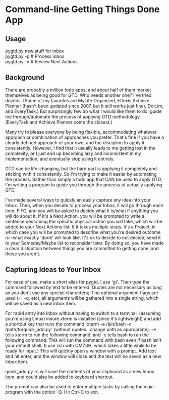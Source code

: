 # Command-line Getting Things Done App

## Usage

pygtd.py new stuff for inbox\
pygtd.py -p # Process inbox\
pygtd.py -d # Review Next Actions

## Background

There are probably a million todo apps, and about half of them market
themselves as being good for GTD. Who needs another one? I've tried dozens.
(Some of my favorites are MyLife Organized, Effexis Achieve Planner (hasn't
been updated since 2007, but it still works just fine), Doit.im, and
EveryTask.) But surprisingly few do what I would like them to do: guide me
through/automate the process of applying GTD methodology. (EveryTask and
Achieve Planner come the closest.)

Many try to please everyone by being flexible, accommodating whatever approach
or combination of approaches you prefer. That's fine if you have a clearly
defined approach of your own, and the discipline to apply it consistently.
However, I find that it usually leads to me getting lost in the complexity, or
I just end up becoming lazy and inconsistent in my implementation, and
eventually stop using it entirely.

GTD can be life-changing, but the hard part is applying it completely and
sticking with it consistently. So I'm trying to make it easier by automating
the process. Rather than simply a todo app that CAN be used to apply GTD, I'm
writing a program to guide you through the process of actually applying GTD.

I've made several ways to quickly an easily capture any idea into your Inbox.
Then, when you decide to process your Inbox, it will go through each item,
FIFO, and you will be asked to decide what it is/what if anything you will do
about it. If it's a Next Action, you will be prompted to write a sentence
describing the specific physical action you will take, which will be added to
your Next Actions list. If it takes multiple steps, it's a Project, in which
case you will be prompted to describe what you're desired outcome is--what
exactly 'done' will look like. It's ok to decide to not decide; send it to your
Someday/Maybe list to reconsider later. By doing so, you have made a clear
distinction between things you are committed to getting done, and those you
aren't.

## Capturing Ideas to Your Inbox

For ease of use, make a short alias for pygtd. I use 'gt'. Then type the
command followed by text to be entered. Quotes are not necessary as long as you
don't use any special characters; if no optional argument flags are used (-i,
-q, etc), all arguments will be gathered into a single string, which will be
saved as a new Inbox item.

For rapid entry into Inbox without having to switch to a terminal, (assuming
you're using Linux) insure xterm is installed (since it's lightweight) and add
a shortcut key that runs the command 'xterm -e /bin/bash -c
/path/to/quick_add.py' (without quotes...change path as appropriate). -e
tells xterm to run the following command, and -c tells bash to run the
following command. This will run the command with bash even if bash isn't your
default shell. (I use zsh with OMZSH, which takes a little while to be ready
for input.) This will quickly open a window with a prompt. Add text and hit
enter, and the window will close and the text will be saved as a new Inbox
item.

quick_add.py -c will save the contents of your clipboard as a new Inbox item,
and could also be added to keyboard shortcut.

The prompt can also be used to enter multiple tasks by calling the main program
with the option -Q. Hit Ctrl-C to exit.
